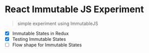 # React Immutable JS Experiment
> simple experiment using ImmutableJS

- [x] Immutable States in Redux
- [x] Testing Immutable States
- [ ] Flow shape for Immutable States  